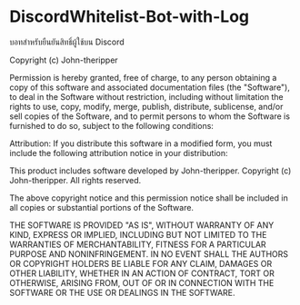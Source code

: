 # DiscordWhitelist-Bot-with-Log
บอทสำหรับยืนยันสิทธิ์ผู้ใช้บน Discord

Copyright (c) John-theripper

Permission is hereby granted, free of charge, to any person obtaining a copy
of this software and associated documentation files (the "Software"), to deal
in the Software without restriction, including without limitation the rights
to use, copy, modify, merge, publish, distribute, sublicense, and/or sell
copies of the Software, and to permit persons to whom the Software is
furnished to do so, subject to the following conditions:

Attribution: If you distribute this software in a modified form, you must include the following attribution notice in your distribution:

This product includes software developed by John-theripper. Copyright (c) John-theripper. All rights reserved.

The above copyright notice and this permission notice shall be included in all
copies or substantial portions of the Software.

THE SOFTWARE IS PROVIDED "AS IS", WITHOUT WARRANTY OF ANY KIND, EXPRESS OR IMPLIED, INCLUDING BUT NOT LIMITED TO THE WARRANTIES OF MERCHANTABILITY, FITNESS FOR A PARTICULAR PURPOSE AND NONINFRINGEMENT. IN NO EVENT SHALL THE AUTHORS OR COPYRIGHT HOLDERS BE LIABLE FOR ANY CLAIM, DAMAGES OR OTHER LIABILITY, WHETHER IN AN ACTION OF CONTRACT, TORT OR OTHERWISE, ARISING FROM, OUT OF OR IN CONNECTION WITH THE SOFTWARE OR THE USE OR DEALINGS IN THE SOFTWARE.
